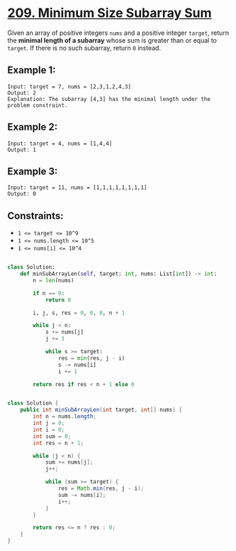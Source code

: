 # [209. Minimum Size Subarray Sum](https://leetcode.com/problems/minimum-size-subarray-sum/description/?envType=study-plan-v2&envId=top-interview-150)

Given an array of positive integers `nums` and a positive integer `target`, return the **minimal length of a
subarray** whose sum is greater than or equal to `target`. If there is no such subarray, return `0` instead.

## Example 1:

```
Input: target = 7, nums = [2,3,1,2,4,3]
Output: 2
Explanation: The subarray [4,3] has the minimal length under the problem constraint.

```

## Example 2:

```
Input: target = 4, nums = [1,4,4]
Output: 1
```

## Example 3:

```
Input: target = 11, nums = [1,1,1,1,1,1,1,1]
Output: 0
```

## Constraints:

- `1 <= target <= 10^9`
- `1 <= nums.length <= 10^5`
- `1 <= nums[i] <= 10^4`

```python

class Solution:
    def minSubArrayLen(self, target: int, nums: List[int]) -> int:
        n = len(nums)

        if n == 0:
            return 0

        i, j, s, res = 0, 0, 0, n + 1

        while j < n:
            s += nums[j]
            j += 1

            while s >= target:
                res = min(res, j - i)
                s -= nums[i]
                i += 1

        return res if res < n + 1 else 0

```

```java

class Solution {
    public int minSubArrayLen(int target, int[] nums) {
        int n = nums.length;
        int j = 0;
        int i = 0;
        int sum = 0;
        int res = n + 1;

        while (j < n) {
            sum += nums[j];
            j++;

            while (sum >= target) {
                res = Math.min(res, j - i);
                sum -= nums[i];
                i++;
            }
        }

        return res <= n ? res : 0;
    }
}

```
